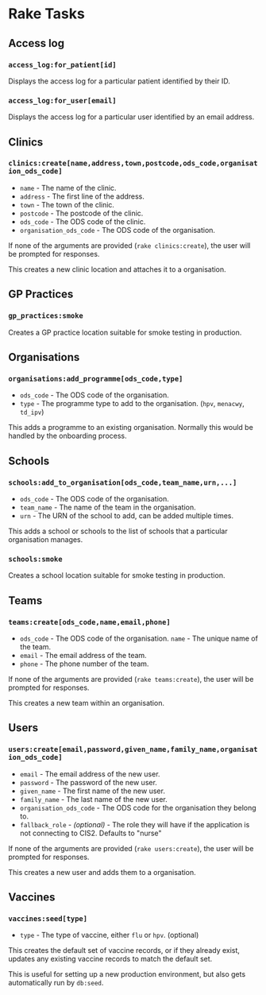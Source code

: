 # Rake Tasks

## Access log

### `access_log:for_patient[id]`

Displays the access log for a particular patient identified by their ID.

### `access_log:for_user[email]`

Displays the access log for a particular user identified by an email address.

## Clinics

### `clinics:create[name,address,town,postcode,ods_code,organisation_ods_code]`

- `name` - The name of the clinic.
- `address` - The first line of the address.
- `town` - The town of the clinic.
- `postcode` - The postcode of the clinic.
- `ods_code` - The ODS code of the clinic.
- `organisation_ods_code` - The ODS code of the organisation.

If none of the arguments are provided (`rake clinics:create`), the user will be prompted for responses.

This creates a new clinic location and attaches it to a organisation.

## GP Practices

### `gp_practices:smoke`

Creates a GP practice location suitable for smoke testing in production.

## Organisations

### `organisations:add_programme[ods_code,type]`

- `ods_code` - The ODS code of the organisation.
- `type` - The programme type to add to the organisation. (`hpv`, `menacwy`, `td_ipv`)

This adds a programme to an existing organisation. Normally this would be handled by the onboarding process.

## Schools

### `schools:add_to_organisation[ods_code,team_name,urn,...]`

- `ods_code` - The ODS code of the organisation.
- `team_name` - The name of the team in the organisation.
- `urn` - The URN of the school to add, can be added multiple times.

This adds a school or schools to the list of schools that a particular organisation manages.

### `schools:smoke`

Creates a school location suitable for smoke testing in production.

## Teams

### `teams:create[ods_code,name,email,phone]`

- `ods_code` - The ODS code of the organisation.
  `name` - The unique name of the team.
- `email` - The email address of the team.
- `phone` - The phone number of the team.

If none of the arguments are provided (`rake teams:create`), the user will be prompted for responses.

This creates a new team within an organisation.

## Users

### `users:create[email,password,given_name,family_name,organisation_ods_code]`

- `email` - The email address of the new user.
- `password` - The password of the new user.
- `given_name` - The first name of the new user.
- `family_name` - The last name of the new user.
- `organisation_ods_code` - The ODS code for the organisation they belong to.
- `fallback_role` - _(optional)_ - The role they will have if the application is not connecting to CIS2. Defaults to "nurse"

If none of the arguments are provided (`rake users:create`), the user will be prompted for responses.

This creates a new user and adds them to a organisation.

## Vaccines

### `vaccines:seed[type]`

- `type` - The type of vaccine, either `flu` or `hpv`. (optional)

This creates the default set of vaccine records, or if they already exist, updates any existing vaccine records to match the default set.

This is useful for setting up a new production environment, but also gets automatically run by `db:seed`.
